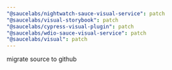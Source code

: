 ```yaml
---
"@saucelabs/nightwatch-sauce-visual-service": patch
"@saucelabs/visual-storybook": patch
"@saucelabs/cypress-visual-plugin": patch
"@saucelabs/wdio-sauce-visual-service": patch
"@saucelabs/visual": patch
---
```


migrate source to github
